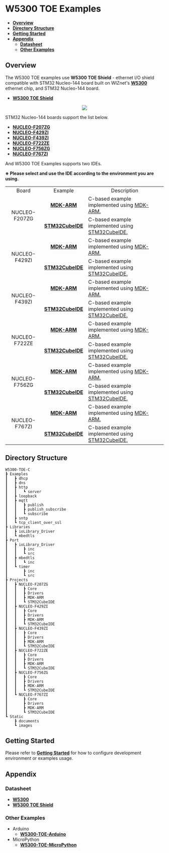 # W5300 TOE Examples

- [**Overview**](#overview)
- [**Directory Structure**](#directory_structure)
- [**Getting Started**](#getting_started)
- [**Appendix**](#appendix)
    - [**Datasheet**](#datasheet)
    - [**Other Examples**](#other_examples)



<a name="overview"></a>
## Overview

The W5300 TOE examples use **W5300 TOE Shield** - ethernet I/O shield compatible with STM32 Nucleo-144 board built on WIZnet's [**W5300**][link-w5300] ethernet chip, and STM32 Nucleo-144 board.

- [**W5300 TOE Shield**][link-w5300_toe_shield]

<p align="center"><img src="https://github.com/Wiznet/W5300-TOE-C/blob/main/Static/images/w5300_toe_shield_main.png"></p>

STM32 Nucleo-144 boards support the list below.

- [**NUCLEO-F207ZG**][link-nucleo-f207zg]
- [**NUCLEO-F429ZI**][link-nucleo-f429zi]
- [**NUCLEO-F439ZI**][link-nucleo-f439zi]
- [**NUCLEO-F722ZE**][link-nucleo-f722ze]
- [**NUCLEO-F756ZG**][link-nucleo-f756zg]
- [**NUCLEO-F767ZI**][link-nucleo-f767zi]

And W5300 TOE Examples supports two IDEs.

**※ Please select and use the IDE according to the environment you are using.**

<table>
  <tr>
    <td align=center>Board</td>
    <td align=center>Example</td>
    <td align=center>Description</td>
  </tr>
  <tr>
    <td align=center rowspan="2">NUCLEO-F207ZG</td>
    <td align=center><a href="https://github.com/Wiznet/W5300-TOE-C/tree/main/Projects/NUCLEO-F207ZG/MDK-ARM"><b>MDK-ARM</b></td>
    <td>C-based example implemented using <a href="https://www.keil.com/mdk5/uvision/">MDK-ARM.</td>
  </tr>
  <tr>
    <td align=center><a href="https://github.com/Wiznet/W5300-TOE-C/tree/main/Projects/NUCLEO-F207ZG/STM32CubeIDE"><b>STM32CubeIDE</b></td></td>
    <td>C-based example implemented using <a href="https://www.st.com/en/development-tools/stm32cubeide.html">STM32CubeIDE.</td>
  </tr>
  <tr>
    <td align=center rowspan="2">NUCLEO-F429ZI</td>
    <td align=center><a href="https://github.com/Wiznet/W5300-TOE-C/tree/main/Projects/NUCLEO-F429ZI/MDK-ARM"><b>MDK-ARM</b></td>
    <td>C-based example implemented using <a href="https://www.keil.com/mdk5/uvision/">MDK-ARM.</td>
  </tr>
  <tr>
    <td align=center><a href="https://github.com/Wiznet/W5300-TOE-C/tree/main/Projects/NUCLEO-F429ZI/STM32CubeIDE"><b>STM32CubeIDE</b></td></td>
    <td>C-based example implemented using <a href="https://www.st.com/en/development-tools/stm32cubeide.html">STM32CubeIDE.</td>
  </tr>
  <tr>
    <td align=center rowspan="2">NUCLEO-F439ZI</td>
    <td align=center><a href="https://github.com/Wiznet/W5300-TOE-C/tree/main/Projects/NUCLEO-F439ZI/MDK-ARM"><b>MDK-ARM</b></td>
    <td>C-based example implemented using <a href="https://www.keil.com/mdk5/uvision/">MDK-ARM.</td>
  </tr>
  <tr>
    <td align=center><a href="https://github.com/Wiznet/W5300-TOE-C/tree/main/Projects/NUCLEO-F439ZI/STM32CubeIDE"><b>STM32CubeIDE</b></td></td>
    <td>C-based example implemented using <a href="https://www.st.com/en/development-tools/stm32cubeide.html">STM32CubeIDE.</td>
  </tr>
  <tr>
    <td align=center rowspan="2">NUCLEO-F722ZE</td>
    <td align=center><a href="https://github.com/Wiznet/W5300-TOE-C/tree/main/Projects/NUCLEO-F722ZE/MDK-ARM"><b>MDK-ARM</b></td>
    <td>C-based example implemented using <a href="https://www.keil.com/mdk5/uvision/">MDK-ARM.</td>
  </tr>
  <tr>
    <td align=center><a href="https://github.com/Wiznet/W5300-TOE-C/tree/main/Projects/NUCLEO-F722ZE/STM32CubeIDE"><b>STM32CubeIDE</b></td></td>
    <td>C-based example implemented using <a href="https://www.st.com/en/development-tools/stm32cubeide.html">STM32CubeIDE.</td>
  </tr>
  <tr>
    <td align=center rowspan="2">NUCLEO-F756ZG</td>
    <td align=center><a href="https://github.com/Wiznet/W5300-TOE-C/tree/main/Projects/NUCLEO-F756ZG/MDK-ARM"><b>MDK-ARM</b></td>
    <td>C-based example implemented using <a href="https://www.keil.com/mdk5/uvision/">MDK-ARM.</td>
  </tr>
  <tr>
    <td align=center><a href="https://github.com/Wiznet/W5300-TOE-C/tree/main/Projects/NUCLEO-F756ZG/STM32CubeIDE"><b>STM32CubeIDE</b></td></td>
    <td>C-based example implemented using <a href="https://www.st.com/en/development-tools/stm32cubeide.html">STM32CubeIDE.</td>
  </tr>
  <tr>
    <td align=center rowspan="2">NUCLEO-F767ZI</td>
    <td align=center><a href="https://github.com/Wiznet/W5300-TOE-C/tree/main/Projects/NUCLEO-F767ZI/MDK-ARM"><b>MDK-ARM</b></td>
    <td>C-based example implemented using <a href="https://www.keil.com/mdk5/uvision/">MDK-ARM.</td>
  </tr>
  <tr>
    <td align=center><a href="https://github.com/Wiznet/W5300-TOE-C/tree/main/Projects/NUCLEO-F767ZI/STM32CubeIDE"><b>STM32CubeIDE</b></td></td>
    <td>C-based example implemented using <a href="https://www.st.com/en/development-tools/stm32cubeide.html">STM32CubeIDE.</td>
  </tr>
</table>



<a name="directory_structure"></a>
## Directory Structure

```
W5300-TOE-C
┣ Examples
┃   ┣ dhcp
┃   ┣ dns
┃   ┣ http
┃   ┃   ┗ server
┃   ┣ loopback
┃   ┣ mqtt
┃   ┃   ┣ publish
┃   ┃   ┣ publish_subscribe
┃   ┃   ┗ subscribe
┃   ┣ sntp
┃   ┗ tcp_client_over_ssl
┣ Libraries
┃   ┣ ioLibrary_Driver
┃   ┗ mbedtls
┣ Port
┃   ┣ ioLibrary_Driver
┃   ┃   ┣ inc
┃   ┃   ┗ src
┃   ┣ mbedtls
┃   ┃   ┗ inc
┃   ┗ timer
┃       ┣ inc
┃       ┗ src
┣ Projects
┃   ┣ NUCLEO-F207ZG
┃   ┃   ┣ Core
┃   ┃   ┣ Drivers
┃   ┃   ┣ MDK-ARM
┃   ┃   ┗ STM32CubeIDE
┃   ┣ NUCLEO-F429ZI
┃   ┃   ┣ Core
┃   ┃   ┣ Drivers
┃   ┃   ┣ MDK-ARM
┃   ┃   ┗ STM32CubeIDE
┃   ┣ NUCLEO-F439ZI
┃   ┃   ┣ Core
┃   ┃   ┣ Drivers
┃   ┃   ┣ MDK-ARM
┃   ┃   ┗ STM32CubeIDE
┃   ┣ NUCLEO-F722ZE
┃   ┃   ┣ Core
┃   ┃   ┣ Drivers
┃   ┃   ┣ MDK-ARM
┃   ┃   ┗ STM32CubeIDE
┃   ┣ NUCLEO-F756ZG
┃   ┃   ┣ Core
┃   ┃   ┣ Drivers
┃   ┃   ┣ MDK-ARM
┃   ┃   ┗ STM32CubeIDE
┃   ┗ NUCLEO-F767ZI
┃       ┣ Core
┃       ┣ Drivers
┃       ┣ MDK-ARM
┃       ┗ STM32CubeIDE
┗ Static
    ┣ documents
    ┗ images
```



<a name="getting_started"></a>
## Getting Started

Please refer to [**Getting Started**][link-getting_started] for how to configure development environment or examples usage.



<a name="appendix"></a>
## Appendix



<a name="datasheet"></a>
### Datasheet

- [**W5300**][link-datasheet_w5300]
- [**W5300 TOE Shield**][link-datasheet_w5300_toe_shield]



<a name="other_examples"></a>
### Other Examples

- Arduino
    - [**W5300-TOE-Arduino**][link-w5300-toe-arduino]
- MicroPython
    - [**W5300-TOE-MicroPython**][link-w5300-toe-micropython]



<!--
Link
-->

[link-w5300]: https://docs.wiznet.io/Product/iEthernet/W5300
[link-w5300_toe_shield]: https://docs.wiznet.io/Product/iEthernet/W5300/W5300-TOE-Shield
[link-nucleo-f207zg]: https://www.st.com/en/evaluation-tools/nucleo-f207zg.html
[link-nucleo-f429zi]: https://www.st.com/en/evaluation-tools/nucleo-f429zi.html
[link-nucleo-f439zi]: https://www.st.com/en/evaluation-tools/nucleo-f439zi.html
[link-nucleo-f722ze]: https://www.st.com/en/evaluation-tools/nucleo-f722ze.html
[link-nucleo-f756zg]: https://www.st.com/en/evaluation-tools/nucleo-f756zg.html
[link-nucleo-f767zi]: https://www.st.com/en/evaluation-tools/nucleo-f767zi.html
[link-getting_started]: https://github.com/Wiznet/W5300-TOE-C/blob/main/Static/documents/getting_started.md
[link-datasheet_w5300]: https://docs.wiznet.io/img/products/w5300/W5300_DS_V134E.pdf
[link-datasheet_w5300_toe_shield]: https://docs.wiznet.io/Product/iEthernet/W5300/W5300-TOE-Shield
[link-w5300-toe-arduino]: https://github.com/Wiznet/W5300-TOE-Arduino
[link-w5300-toe-micropython]: https://github.com/Wiznet/W5300-TOE-MicroPython
